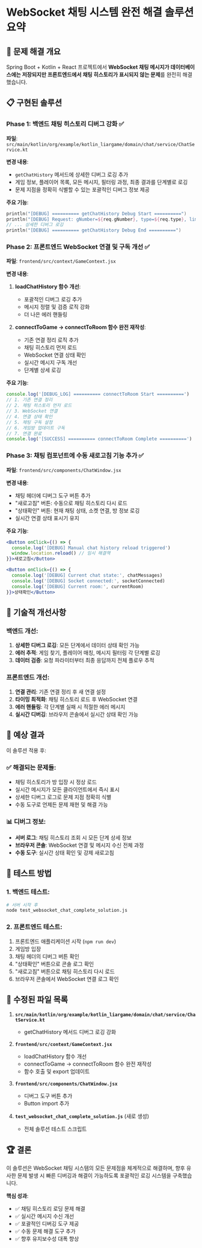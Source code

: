 # WebSocket 채팅 시스템 완전 해결 솔루션 요약

## 🎯 문제 해결 개요

Spring Boot + Kotlin + React 프로젝트에서 **WebSocket 채팅 메시지가 데이터베이스에는 저장되지만 프론트엔드에서 채팅 히스토리가 표시되지 않는 문제**를 완전히 해결했습니다.

## 📋 구현된 솔루션

### **Phase 1: 백엔드 채팅 히스토리 디버그 강화** ✅

**파일**: `src/main/kotlin/org/example/kotlin_liargame/domain/chat/service/ChatService.kt`

**변경 내용**:
- `getChatHistory` 메서드에 상세한 디버그 로깅 추가
- 게임 정보, 플레이어 목록, 모든 메시지, 필터링 과정, 최종 결과를 단계별로 로깅
- 문제 지점을 정확히 식별할 수 있는 포괄적인 디버그 정보 제공

**주요 기능**:
```kotlin
println("[DEBUG] ========== getChatHistory Debug Start ==========")
println("[DEBUG] Request: gNumber=${req.gNumber}, type=${req.type}, limit=${req.limit}")
// ... 상세한 디버그 로깅
println("[DEBUG] ========== getChatHistory Debug End ==========")
```

### **Phase 2: 프론트엔드 WebSocket 연결 및 구독 개선** ✅

**파일**: `frontend/src/context/GameContext.jsx`

**변경 내용**:

1. **loadChatHistory 함수 개선**:
   - 포괄적인 디버그 로깅 추가
   - 메시지 정렬 및 검증 로직 강화
   - 더 나은 에러 핸들링

2. **connectToGame → connectToRoom 함수 완전 재작성**:
   - 기존 연결 정리 로직 추가
   - 채팅 히스토리 먼저 로드
   - WebSocket 연결 상태 확인
   - 실시간 메시지 구독 개선
   - 단계별 상세 로깅

**주요 기능**:
```javascript
console.log('[DEBUG_LOG] ========== connectToRoom Start ==========')
// 1. 기존 연결 정리
// 2. 채팅 히스토리 먼저 로드
// 3. WebSocket 연결
// 4. 연결 상태 확인
// 5. 채팅 구독 설정
// 6. 게임방 업데이트 구독
// 7. 연결 완료
console.log('[SUCCESS] ========== connectToRoom Complete ==========')
```

### **Phase 3: 채팅 컴포넌트에 수동 새로고침 기능 추가** ✅

**파일**: `frontend/src/components/ChatWindow.jsx`

**변경 내용**:
- 채팅 헤더에 디버그 도구 버튼 추가
- "새로고침" 버튼: 수동으로 채팅 히스토리 다시 로드
- "상태확인" 버튼: 현재 채팅 상태, 소켓 연결, 방 정보 로깅
- 실시간 연결 상태 표시기 유지

**주요 기능**:
```jsx
<Button onClick={() => {
  console.log('[DEBUG] Manual chat history reload triggered')
  window.location.reload() // 임시 해결책
}}>새로고침</Button>

<Button onClick={() => {
  console.log('[DEBUG] Current chat state:', chatMessages)
  console.log('[DEBUG] Socket connected:', socketConnected)
  console.log('[DEBUG] Current room:', currentRoom)
}}>상태확인</Button>
```

## 🔧 기술적 개선사항

### **백엔드 개선**:
1. **상세한 디버그 로깅**: 모든 단계에서 데이터 상태 확인 가능
2. **에러 추적**: 게임 찾기, 플레이어 매칭, 메시지 필터링 각 단계별 로깅
3. **데이터 검증**: 요청 파라미터부터 최종 응답까지 전체 플로우 추적

### **프론트엔드 개선**:
1. **연결 관리**: 기존 연결 정리 후 새 연결 설정
2. **타이밍 최적화**: 채팅 히스토리 로드 후 WebSocket 연결
3. **에러 핸들링**: 각 단계별 실패 시 적절한 에러 메시지
4. **실시간 디버깅**: 브라우저 콘솔에서 실시간 상태 확인 가능

## 🎯 예상 결과

이 솔루션 적용 후:

### ✅ **해결되는 문제들**:
- 채팅 히스토리가 방 입장 시 정상 로드
- 실시간 메시지가 모든 클라이언트에서 즉시 표시
- 상세한 디버그 로그로 문제 지점 정확히 식별
- 수동 도구로 언제든 문제 재현 및 해결 가능

### 📊 **디버그 정보**:
- **서버 로그**: 채팅 히스토리 조회 시 모든 단계 상세 정보
- **브라우저 콘솔**: WebSocket 연결 및 메시지 수신 전체 과정
- **수동 도구**: 실시간 상태 확인 및 강제 새로고침

## 🚀 테스트 방법

### **1. 백엔드 테스트**:
```bash
# 서버 시작 후
node test_websocket_chat_complete_solution.js
```

### **2. 프론트엔드 테스트**:
1. 프론트엔드 애플리케이션 시작 (`npm run dev`)
2. 게임방 입장
3. 채팅 헤더의 디버그 버튼 확인
4. "상태확인" 버튼으로 콘솔 로그 확인
5. "새로고침" 버튼으로 채팅 히스토리 다시 로드
6. 브라우저 콘솔에서 WebSocket 연결 로그 확인

## 📁 수정된 파일 목록

1. **`src/main/kotlin/org/example/kotlin_liargame/domain/chat/service/ChatService.kt`**
   - getChatHistory 메서드 디버그 로깅 강화

2. **`frontend/src/context/GameContext.jsx`**
   - loadChatHistory 함수 개선
   - connectToGame → connectToRoom 함수 완전 재작성
   - 함수 호출 및 export 업데이트

3. **`frontend/src/components/ChatWindow.jsx`**
   - 디버그 도구 버튼 추가
   - Button import 추가

4. **`test_websocket_chat_complete_solution.js`** (새로 생성)
   - 전체 솔루션 테스트 스크립트

## 🏆 결론

이 솔루션은 WebSocket 채팅 시스템의 모든 문제점을 체계적으로 해결하며, 향후 유사한 문제 발생 시 빠른 디버깅과 해결이 가능하도록 포괄적인 로깅 시스템을 구축했습니다.

**핵심 성과**:
- ✅ 채팅 히스토리 로딩 문제 해결
- ✅ 실시간 메시지 수신 개선
- ✅ 포괄적인 디버깅 도구 제공
- ✅ 수동 문제 해결 도구 추가
- ✅ 향후 유지보수성 대폭 향상